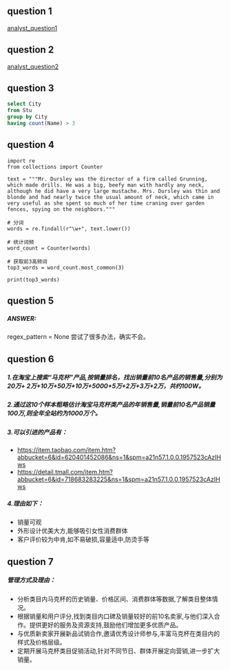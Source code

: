 ## question 1
[analyst_question1](./analyst_question1.ipynb)

## question 2
[analyst_question2](./analyst_question2.ipynb)

## question 3

```sql
select City 
from Stu
group by City
having count(Name) > 3
```

## question 4

```python3
import re
from collections import Counter

text = """Mr. Dursley was the director of a firm called Grunning, which made drills. He was a big, beefy man with hardly any neck, although he did have a very large mustache. Mrs. Dursley was thin and blonde and had nearly twice the usual amount of neck, which came in very useful as she spent so much of her time craning over garden fences, spying on the neighbors."""

# 分词
words = re.findall(r"\w+", text.lower()) 

# 统计词频
word_count = Counter(words)  

# 获取前3高频词
top3_words = word_count.most_common(3)

print(top3_words)
```

## question 5

##### ANSWER:
regex_pattern = None
尝试了很多办法，确实不会。

## question 6

##### 1.在淘宝上搜索“马克杯”产品,按销量排名，找出销量前10名产品的销售量,分别为20万+ 2万+10万+50万+10万+5000+5万+2万+3万+2万，共约100W。
##### 2.通过这10个样本粗略估计淘宝马克杯类产品的年销售量,销量前10名产品销量100万,则全年全站约为1000万个。
##### 3.可以引进的产品有：
* https://item.taobao.com/item.htm?abbucket=6&id=620401452086&ns=1&spm=a21n57.1.0.0.1957523cAzIHws
* https://detail.tmall.com/item.htm?abbucket=6&id=718683283225&ns=1&spm=a21n57.1.0.0.1957523cAzIHws

##### 4.理由如下：
* 销量可观
* 外形设计优美大方,能够吸引女性消费群体
* 客户评价较为中肯,如不易破损,容量适中,防烫手等

## question 7

##### 管理方式及理由：
- 分析类目内马克杯的历史销量、价格区间、消费群体等数据,了解类目整体情况。
- 根据销量和用户评分,找到类目内口碑及销量较好的前10名卖家,与他们深入合作。提供更好的服务及资源支持,鼓励他们增加更多优质产品。
- 与优质新卖家开展新品试销合作,邀请优秀设计师参与,丰富马克杯在类目内的样式及价格层级。
- 定期开展马克杯类目促销活动,针对不同节日、群体开展定向营销,进一步扩大销量。
